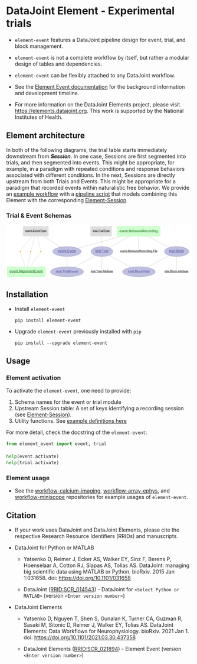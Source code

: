 # DataJoint Element - Experimental trials

+ `element-event` features a DataJoint pipeline design for event, trial, and block management. 

+ `element-event` is not a complete workflow by itself, but rather a modular design of tables and dependencies. 

+ `element-event` can be flexibly attached to any DataJoint workflow.

+ See the [Element Event documentation](https://elements.datajoint.org/description/event/) for the background information and development timeline.

+ For more information on the DataJoint Elements project, please visit https://elements.datajoint.org.  This work is supported by the National Institutes of Health.

## Element architecture

In both of the following diagrams, the trial table starts immediately downstream from
***Session***. In one case, Sessions are first segmented into trials, and then segmented
into events. This might be appropriate, for example, in a paradigm with repeated
conditions and response behaviors associated with different conditions. In the next,
Sessions are directly upstream from both Trials and Events. This might be appropriate
for a paradigm that recorded events within naturalistic free behavior. We provide an
[example workflow](https://github.com/datajoint/workflow-trial/) with a
[pipeline script](https://github.com/datajoint/workflow-trial/blob/main/workflow_trial/pipeline.py)
that models combining this Element with the corresponding 
[Element-Session](https://github.com/datajoint/element-session).

### Trial & Event Schemas

![trial and event schemas](./images/trial_event_diagram.svg)

## Installation

+ Install `element-event`
    ```
    pip install element-event
    ```

+ Upgrade `element-event` previously installed with `pip`
    ```
    pip install --upgrade element-event
    ```

<!---
+ Install `element-interface`

    + `element-interface` is a dependency of `element-event`, however it is not 
      contained within `requirements.txt`.

    ```
    pip install "element-interface @ git+https://github.com/datajoint/element-interface"
    ```
-->

## Usage

### Element activation

To activate the `element-event`, one need to provide:

1. Schema names for the event or trial module
2. Upstream Session table: A set of keys identifying a recording session (see [
Element-Session](https://github.com/datajoint/element-session)).
3. Utility functions. See 
[example definitions here](https://github.com/datajoint/workflow-trial/blob/main/workflow_trial/paths.py)

For more detail, check the docstring of the `element-event`:

```python
from element_event import event, trial

help(event.activate)
help(trial.activate)
```

### Element usage

+ See the 
[workflow-calcium-imaging](https://github.com/datajoint/workflow-calcium-imaging), 
[workflow-array-ephys](https://github.com/datajoint/workflow-array-ephys), and 
[workflow-miniscope](https://github.com/datajoint/workflow-miniscope) 
repositories for example usages of `element-event`.

## Citation

+ If your work uses DataJoint and DataJoint Elements, please cite the respective Research Resource Identifiers (RRIDs) and manuscripts.

+ DataJoint for Python or MATLAB
    + Yatsenko D, Reimer J, Ecker AS, Walker EY, Sinz F, Berens P, Hoenselaar A, Cotton RJ, Siapas AS, Tolias AS. DataJoint: managing big scientific data using MATLAB or Python. bioRxiv. 2015 Jan 1:031658. doi: https://doi.org/10.1101/031658

    + DataJoint ([RRID:SCR_014543](https://scicrunch.org/resolver/SCR_014543)) - DataJoint for `<Select Python or MATLAB>` (version `<Enter version number>`)

+ DataJoint Elements
    + Yatsenko D, Nguyen T, Shen S, Gunalan K, Turner CA, Guzman R, Sasaki M, Sitonic D, Reimer J, Walker EY, Tolias AS. DataJoint Elements: Data Workflows for Neurophysiology. bioRxiv. 2021 Jan 1. doi: https://doi.org/10.1101/2021.03.30.437358

    + DataJoint Elements ([RRID:SCR_021894](https://scicrunch.org/resolver/SCR_021894)) - Element Event (version `<Enter version number>`)